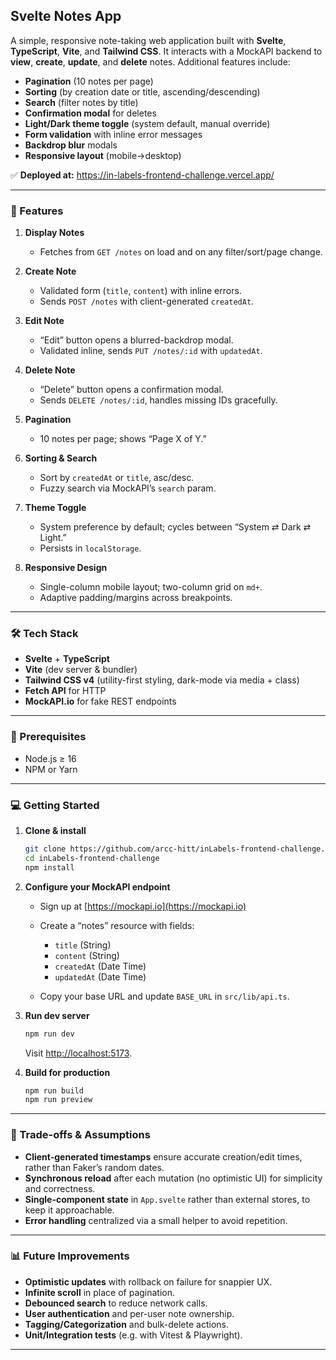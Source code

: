 ## Svelte Notes App

A simple, responsive note-taking web application built with **Svelte**, **TypeScript**, **Vite**, and **Tailwind CSS**. It interacts with a MockAPI backend to **view**, **create**, **update**, and **delete** notes. Additional features include:

* **Pagination** (10 notes per page)
* **Sorting** (by creation date or title, ascending/descending)
* **Search** (filter notes by title)
* **Confirmation modal** for deletes
* **Light/Dark theme toggle** (system default, manual override)
* **Form validation** with inline error messages
* **Backdrop blur** modals
* **Responsive layout** (mobile→desktop)

✅ **Deployed at:** https://in-labels-frontend-challenge.vercel.app/

---


### 🚀 Features

1. **Display Notes**

   * Fetches from `GET /notes` on load and on any filter/sort/page change.
2. **Create Note**

   * Validated form (`title`, `content`) with inline errors.
   * Sends `POST /notes` with client-generated `createdAt`.
3. **Edit Note**

   * “Edit” button opens a blurred-backdrop modal.
   * Validated inline, sends `PUT /notes/:id` with `updatedAt`.
4. **Delete Note**

   * “Delete” button opens a confirmation modal.
   * Sends `DELETE /notes/:id`, handles missing IDs gracefully.
5. **Pagination**

   * 10 notes per page; shows “Page X of Y.”
6. **Sorting & Search**

   * Sort by `createdAt` or `title`, asc/desc.
   * Fuzzy search via MockAPI’s `search` param.
7. **Theme Toggle**

   * System preference by default; cycles between “System ⇄ Dark ⇄ Light.”
   * Persists in `localStorage`.
8. **Responsive Design**

   * Single-column mobile layout; two-column grid on `md+`.
   * Adaptive padding/margins across breakpoints.

---

### 🛠 Tech Stack

* **Svelte** + **TypeScript**
* **Vite** (dev server & bundler)
* **Tailwind CSS v4** (utility-first styling, dark-mode via media + class)
* **Fetch API** for HTTP
* **MockAPI.io** for fake REST endpoints

---

### 🔧 Prerequisites

* Node.js ≥ 16
* NPM or Yarn

---

### 💻 Getting Started

1. **Clone & install**

   ```bash
   git clone https://github.com/arcc-hitt/inLabels-frontend-challenge.git
   cd inLabels-frontend-challenge
   npm install
   ```

2. **Configure your MockAPI endpoint**

   * Sign up at [https://mockapi.io](https://mockapi.io)
   * Create a “notes” resource with fields:

     * `title` (String)
     * `content` (String)
     * `createdAt` (Date Time)
     * `updatedAt` (Date Time)
   * Copy your base URL and update `BASE_URL` in `src/lib/api.ts`.

3. **Run dev server**

   ```bash
   npm run dev
   ```

   Visit [http://localhost:5173](http://localhost:5173).

4. **Build for production**

   ```bash
   npm run build
   npm run preview
   ```

---

### 🎯 Trade-offs & Assumptions

* **Client-generated timestamps** ensure accurate creation/edit times, rather than Faker’s random dates.
* **Synchronous reload** after each mutation (no optimistic UI) for simplicity and correctness.
* **Single-component state** in `App.svelte` rather than external stores, to keep it approachable.
* **Error handling** centralized via a small helper to avoid repetition.

---

### 📊 Future Improvements

* **Optimistic updates** with rollback on failure for snappier UX.
* **Infinite scroll** in place of pagination.
* **Debounced search** to reduce network calls.
* **User authentication** and per-user note ownership.
* **Tagging/Categorization** and bulk-delete actions.
* **Unit/Integration tests** (e.g. with Vitest & Playwright).

---
